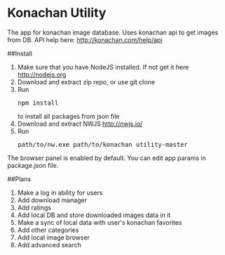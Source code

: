 # Konachan Utility
The app for konachan image database. Uses konachan api to get images from DB.
API help here: http://konachan.com/help/api

##Install
1. Make sure that you have NodeJS installed. If not get it here http://nodejs.org
2. Download and extract zip repo, or use git clone
3. Run <pre>npm install</pre> to install all packages from json file
4. Download and extract NWJS http://nwjs.io/
5. Run <pre>path/to/nw.exe path/to/konachan_utility-master</pre>

The browser panel is enabled by default. You can edit app params in package.json file.

##Plans
1. Make a log in ability for users
2. Add download manager
3. Add ratings
4. Add local DB and store downloaded images data in it
5. Make a sync of local data with user's konachan favorites
6. Add other categories
7. Add local image browser
8. Add advanced search
